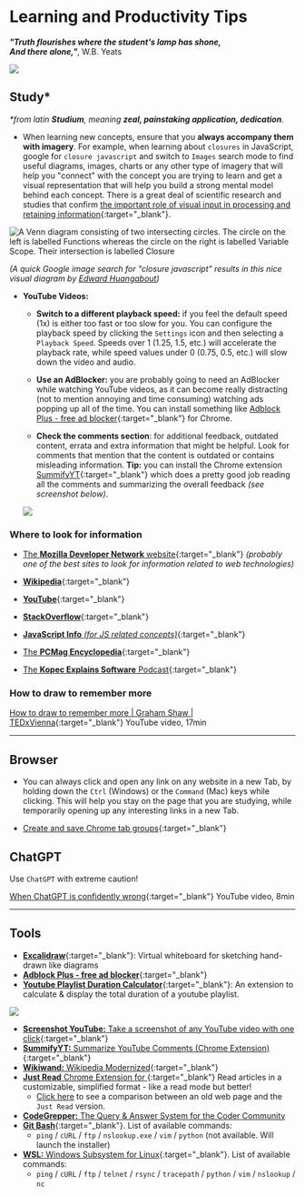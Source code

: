 # Learning and Productivity Tips

___"Truth flourishes where the student's lamp has shone,<br>
And there alone,"___, W.B. Yeats

![](./assets/OpenSourceSyllabus.How-to-code.png)

## Study*

_*from latin **Studium**, meaning **zeal, painstaking application, dedication**._

- When learning new concepts, ensure that you **always accompany them with imagery**. For example, when learning about `closures` in JavaScript, google for `closure javascript` and switch to `Images` search mode to find useful diagrams, images, charts or any other type of imagery that will help you "connect" with the concept you are trying to learn and get a visual representation that will help you build a strong mental model behind each concept. There is a great deal of scientific research and studies that confirm [the important role of visual input in processing and retaining information](../teaching/README.md#dual-coding-theory--picture-superiority-effect){:target="_blank"}.

![A Venn diagram consisting of two intersecting circles. The circle on the left is labelled Functions whereas the circle on the right is labelled Variable Scope. Their intersection is labelled Closure](assets/Closure.JS.png)

_(A quick Google image search for "closure javascript" results in this nice visual diagram by [Edward Huangabout](https://edward-huang.com/about/))_

- **YouTube Videos:** 

  - **Switch to a different playback speed:** if you feel the default speed (1x) is either too fast or too slow for you. You can configure the playback speed by clicking the `Settings` icon and then selecting a `Playback Speed`. Speeds over 1 (1.25, 1.5, etc.) will accelerate the playback rate, while speed values under 0 (0.75, 0.5, etc.) will slow down the video and audio.

  - **Use an AdBlocker:** you are probably going to need an AdBlocker while watching YouTube videos, as it can become really distracting (not to mention annoying and time consuming) watching ads popping up all of the time. You can install something like [Adblock Plus - free ad blocker](https://chrome.google.com/webstore/detail/adblock-plus-free-ad-bloc/cfhdojbkjhnklbpkdaibdccddilifddb){:target="_blank"} for Chrome.

  - **Check the comments section**: for additional feedback, outdated content, errata and extra information that might be helpful. Look for comments that mention that the content is outdated or contains misleading information. **Tip:** you can install the Chrome extension [SummifyYT](https://chrome.google.com/webstore/detail/summifyyt-summarize-youtu/mcjgidambippeaajehcfimmephgholco){:target="_blank"} which does a pretty good job reading all the comments and summarizing the overall feedback _(see screenshot below)_.

  [![](assets/Chrome.Extension.SummifyΥΤ.jpg)](assets/Chrome.Extension.SummifyΥΤ.jpg)
  

### Where to look for information

- [The **Mozilla Developer Network** website](https://developer.mozilla.org/en-US/){:target="_blank"} _(probably one of the best sites to look for information related to web technologies)_

- [**Wikipedia**](https://www.wikipedia.org/){:target="_blank"}

- [**YouTube**](https://www.youtube.com/){:target="_blank"}

- [**StackOverflow**](https://stackoverflow.com/){:target="_blank"}

- [**JavaScript Info** _(for JS related concepts)_](https://javascript.info/){:target="_blank"}

- [The **PCMag Encyclopedia**](https://www.pcmag.com/encyclopedia){:target="_blank"}

- [The **Kopec Explains Software** Podcast](http://kopec.live/){:target="_blank"}

### How to draw to remember more

[How to draw to remember more | Graham Shaw | TEDxVienna](https://www.youtube.com/watch?v=gj3ZnKlHqxI){:target="_blank"}
YouTube video, 17min

---

## Browser

- You can always click and open any link on any website in a new Tab, by holding down the `Ctrl` (Windows) or the `Command` (Mac) keys while clicking. This will help you stay on the page that you are studying, while temporarily opening up any interesting links in a new Tab.

- [Create and save Chrome tab groups](https://www.theverge.com/23384844/chrome-google-tab-groups-create-save-how-to){:target="_blank"}

## ChatGPT

Use `ChatGPT` with extreme caution!

[When ChatGPT is confidently wrong](https://www.youtube.com/watch?v=ZZoT005p8ko){:target="_blank"}
YouTube video, 8min

---

## Tools

- [**Excalidraw**](https://excalidraw.com/){:target="_blank"}: Virtual whiteboard for sketching hand-drawn like diagrams
- [**Adblock Plus - free ad blocker**](https://chrome.google.com/webstore/detail/adblock-plus-free-ad-bloc/cfhdojbkjhnklbpkdaibdccddilifddb/){:target="_blank"}
- [**Youtube Playlist Duration Calculator**](https://chrome.google.com/webstore/detail/youtube-playlist-duration/pijbakhgmhhadeakaocjfockpndcpobk){:target="_blank"}: An extension to calculate & display the total duration of a youtube playlist.

[![](assets/chrome_extension_youtube_playlist_duration_calculation.jpg)](https://chrome.google.com/webstore/detail/youtube-playlist-duration/pijbakhgmhhadeakaocjfockpndcpobk)

- [**Screenshot YouTube:** Take a screenshot of any YouTube video with one click](https://chrome.google.com/webstore/detail/screenshot-youtube/gjoijpfmdhbjkkgnmahganhoinjjpohk){:target="_blank"}
- [**SummifyYT:** Summarize YouTube Comments (Chrome Extension)](https://chrome.google.com/webstore/detail/summifyyt-summarize-youtu/mcjgidambippeaajehcfimmephgholco){:target="_blank"}
- [**Wikiwand:** Wikipedia Modernized](https://chrome.google.com/webstore/detail/wikiwand-wikipedia-modern/emffkefkbkpkgpdeeooapgaicgmcbolj){:target="_blank"}
- [**Just Read** Chrome Extension for ](https://chrome.google.com/webstore/detail/just-read/dgmanlpmmkibanfdgjocnabmcaclkmod){:target="_blank"} Read articles in a customizable, simplified format - like a read mode but better!
  - [Click here](assets/Just.Read.jpg) to see a comparison between an old web page and the `Just Read` version.
- [**CodeGrepper:** The Query & Answer System for the Coder Community
](https://chrome.google.com/webstore/detail/grepper/amaaokahonnfjjemodnpmeenfpnnbkco)
- [**Git Bash**](https://git-scm.com/downloads){:target="_blank"}. List of available commands:
  - `ping` / `cURL` / `ftp` / `nslookup.exe` / `vim` / `python` (not available. Will launch the installer)
- [**WSL:** Windows Subsystem for Linux](https://learn.microsoft.com/en-us/windows/wsl/install){:target="_blank"}. List of available commands:
  - `ping` / `cURL` / `ftp` / `telnet` / `rsync` / `tracepath` / `python` / `vim` / `nslookup` / `nc`
